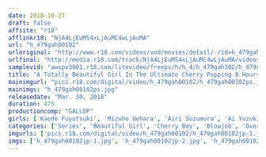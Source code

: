 ```yaml
---
date: 2018-10-27
draft: false
affsite: "r18"
afflinkr18: "NjA4LjEuMS4xLjAuMC4wLjAuMA"
url: "h_479gah00102"
urloriginal: "http://www.r18.com/videos/vod/movies/detail/-/id=h_479gah00102"
urlfinal: "http://media.r18.com/track/NjA4LjEuMS4xLjAuMC4wLjAuMA/videos/vod/movies/detail/-/id=h_479gah00102"
samplevid: "awspv3001.r18.com/litevideo/freepv/h/h_4/h_479gah102/h_479gah102_dmb_w.mp4"
title: "A Totally Beautiful Girl In The Ultimate Cherry Popping 8 Hours"
mainimgurl: "pics.r18.com/digital/video/h_479gah00102/h_479gah00102ps.jpg"
mainimgs: "h_479gah00102ps.jpg"
releasedate: "Mar. 30, 2018"
duration: 475
productioncomp: "GALLOP"
girls: ['Kaede Fuyutsuki', 'Mizuho Uehara', 'Airi Suzumura', 'Ai Yuzuki', 'Nozomi Kitano', 'Rino Kirishima', 'Rui Hasegawa', 'Nao Wakana']
categories: ['Series', 'Beautiful Girl', 'Cherry Boy', 'Blowjob', 'Over 4 Hours', 'Hi-Def']
imgurls: ['pics.r18.com/digital/video/h_479gah00102/h_479gah00102jp-1.jpg', 'pics.r18.com/digital/video/h_479gah00102/h_479gah00102jp-2.jpg', 'pics.r18.com/digital/video/h_479gah00102/h_479gah00102jp-3.jpg', 'pics.r18.com/digital/video/h_479gah00102/h_479gah00102jp-4.jpg', 'pics.r18.com/digital/video/h_479gah00102/h_479gah00102jp-5.jpg', 'pics.r18.com/digital/video/h_479gah00102/h_479gah00102jp-6.jpg', 'pics.r18.com/digital/video/h_479gah00102/h_479gah00102jp-7.jpg', 'pics.r18.com/digital/video/h_479gah00102/h_479gah00102jp-8.jpg', 'pics.r18.com/digital/video/h_479gah00102/h_479gah00102jp-9.jpg', 'pics.r18.com/digital/video/h_479gah00102/h_479gah00102jp-10.jpg', 'pics.r18.com/digital/video/h_479gah00102/h_479gah00102jp-11.jpg', 'pics.r18.com/digital/video/h_479gah00102/h_479gah00102jp-12.jpg', 'pics.r18.com/digital/video/h_479gah00102/h_479gah00102jp-13.jpg', 'pics.r18.com/digital/video/h_479gah00102/h_479gah00102jp-14.jpg', 'pics.r18.com/digital/video/h_479gah00102/h_479gah00102jp-15.jpg', 'pics.r18.com/digital/video/h_479gah00102/h_479gah00102jp-16.jpg', 'pics.r18.com/digital/video/h_479gah00102/h_479gah00102jp-17.jpg', 'pics.r18.com/digital/video/h_479gah00102/h_479gah00102jp-18.jpg', 'pics.r18.com/digital/video/h_479gah00102/h_479gah00102jp-19.jpg', 'pics.r18.com/digital/video/h_479gah00102/h_479gah00102jp-20.jpg']
imgs: ['h_479gah00102jp-1.jpg', 'h_479gah00102jp-2.jpg', 'h_479gah00102jp-3.jpg', 'h_479gah00102jp-4.jpg', 'h_479gah00102jp-5.jpg', 'h_479gah00102jp-6.jpg', 'h_479gah00102jp-7.jpg', 'h_479gah00102jp-8.jpg', 'h_479gah00102jp-9.jpg', 'h_479gah00102jp-10.jpg', 'h_479gah00102jp-11.jpg', 'h_479gah00102jp-12.jpg', 'h_479gah00102jp-13.jpg', 'h_479gah00102jp-14.jpg', 'h_479gah00102jp-15.jpg', 'h_479gah00102jp-16.jpg', 'h_479gah00102jp-17.jpg', 'h_479gah00102jp-18.jpg', 'h_479gah00102jp-19.jpg', 'h_479gah00102jp-20.jpg']
---
```

